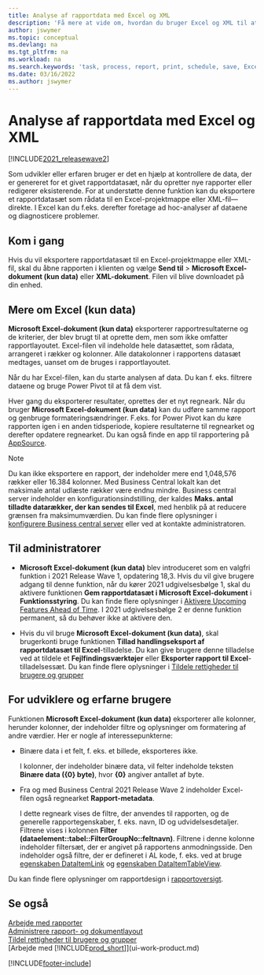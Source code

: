 ```yaml
---
title: Analyse af rapportdata med Excel og XML
description: 'Få mere at vide om, hvordan du bruger Excel og XML til at analysere et rapportdatasæt.'
author: jswymer
ms.topic: conceptual
ms.devlang: na
ms.tgt_pltfrm: na
ms.workload: na
ms.search.keywords: 'task, process, report, print, schedule, save, Excel, PDF, Word, dataset'
ms.date: 03/16/2022
ms.author: jswymer
---
```

# <a name="analyzing-report-data-with-excel-and-xml" />Analyse af rapportdata med Excel og XML

[!INCLUDE[2021_releasewave2](includes/2021_releasewave2.md)]

Som udvikler eller erfaren bruger er det en hjælp at kontrollere de data, der er genereret for et givet rapportdatasæt, når du opretter nye rapporter eller redigerer eksisterende. For at understøtte denne funktion kan du eksportere et rapportdatasæt som rådata til en Excel-projektmappe eller XML-fil&mdash;direkte. I Excel kan du f.eks. derefter foretage ad hoc-analyser af dataene og diagnosticere problemer.

## <a name="get-started" />Kom i gang

Hvis du vil eksportere rapportdatasæt til en Excel-projektmappe eller XML-fil, skal du åbne rapporten i klienten og vælge **Send til** > **Microsoft Excel-dokument (kun data)** eller **XML-dokument**. Filen vil blive downloadet på din enhed.

## <a name="more-about-excel-data-only" />Mere om Excel (kun data)

**Microsoft Excel-dokument (kun data)** eksporterer rapportresultaterne og de kriterier, der blev brugt til at oprette dem, men som ikke omfatter rapportlayoutet. Excel-filen vil indeholde hele datasættet, som rådata, arrangeret i rækker og kolonner. Alle datakolonner i rapportens datasæt medtages, uanset om de bruges i rapportlayoutet.

Når du har Excel-filen, kan du starte analysen af data. Du kan f. eks. filtrere dataene og bruge Power Pivot til at få dem vist.

Hver gang du eksporterer resultater, oprettes der et nyt regneark. Når du bruger **Microsoft Excel-dokument (kun data)** kan du udføre samme rapport og genbruge formateringsændringer. F.eks. for Power Pivot kan du køre rapporten igen i en anden tidsperiode, kopiere resultaterne til regnearket og derefter opdatere regnearket. Du kan også finde en app til rapportering på [AppSource](https://appsource.microsoft.com/).

> [!NOTE]
> Du kan ikke eksportere en rapport, der indeholder mere end 1,048,576 rækker eller 16.384 kolonner. Med Business Central lokalt kan det maksimale antal udlæste rækker være endnu mindre. Business central server indeholder en konfigurationsindstilling, der kaldes **Maks. antal tilladte datarækker, der kan sendes til Excel**, med henblik på at reducere grænsen fra maksimumværdien. Du kan finde flere oplysninger i [konfigurere Business central server](/dynamics365/business-central/dev-itpro/administration/configure-server-instance#General) eller ved at kontakte administratoren.

## <a name="for-administrators" />Til administratorer

- **Microsoft Excel-dokument (kun data)** blev introduceret som en valgfri funktion i 2021 Release Wave 1, opdatering 18,3. Hvis du vil give brugere adgang til denne funktion, når du kører 2021 udgivelsesbølge 1, skal du aktivere funktionen **Gem rapportdatasæt i Microsoft Excel-dokument** i **Funktionsstyring**. Du kan finde flere oplysninger i [Aktivere Upcoming Features Ahead of Time](/dynamics365/business-central/dev-itpro/administration/feature-management). I 2021 udgivelsesbølge 2 er denne funktion permanent, så du behøver ikke at aktivere den.

- Hvis du vil bruge **Microsoft Excel-dokument (kun data)**, skal brugerkonti bruge funktionen **Tillad handlingseksport af rapportdatasæt til Excel**-tilladelse. Du kan give brugere denne tilladelse ved at tildele et **Fejlfindingsværktøjer** eller **Eksporter rapport til Excel**-tilladelsessæt. Du kan finde flere oplysninger i [Tildele rettigheder til brugere og grupper](ui-define-granular-permissions.md)  

## <a name="for-developers-and-advanced-users" />For udviklere og erfarne brugere

Funktionen **Microsoft Excel-dokument (kun data)** eksporterer alle kolonner, herunder kolonner, der indeholder filtre og oplysninger om formatering af andre værdier. Her er nogle af interessepunkterne:

- Binære data i et felt, f. eks. et billede, eksporteres ikke.

  I kolonner, der indeholder binære data, vil felter indeholde teksten **Binære data ({0} byte)**, hvor **{0}** angiver antallet af byte.
- Fra og med Business Central 2021 Release Wave 2 indeholder Excel-filen også regnearket **Rapport-metadata**.

  I dette regneark vises de filtre, der anvendes til rapporten, og de generelle rapportegenskaber, f. eks. navn, ID og udvidelsesdetaljer. Filtrene vises i kolonnen **Filter (dataelement::tabel::FilterGroupNo::feltnavn)**. Filtrene i denne kolonne indeholder filtersæt, der er angivet på rapportens anmodningsside. Den indeholder også filtre, der er defineret i AL kode, f. eks. ved at bruge [egenskaben DataItemLink](/dynamics365/business-central/dev-itpro/developer/properties/devenv-dataitemlink-reports-property) og [egenskaben DataItemTableView](/dynamics365/business-central/dev-itpro/developer/properties/devenv-dataitemtableview-property).

Du kan finde flere oplysninger om rapportdesign i [rapportoversigt](/dynamics365/business-central/dev-itpro/developer/devenv-reports).

## <a name="see-also" />Se også

[Arbejde med rapporter](ui-work-report.md)  
[Administrere rapport- og dokumentlayout](ui-manage-report-layouts.md)  
[Tildel rettigheder til brugere og grupper](ui-define-granular-permissions.md)  
[Arbejde med [!INCLUDE[prod_short](includes/prod_short.md)]](ui-work-product.md)

[!INCLUDE[footer-include](includes/footer-banner.md)]
